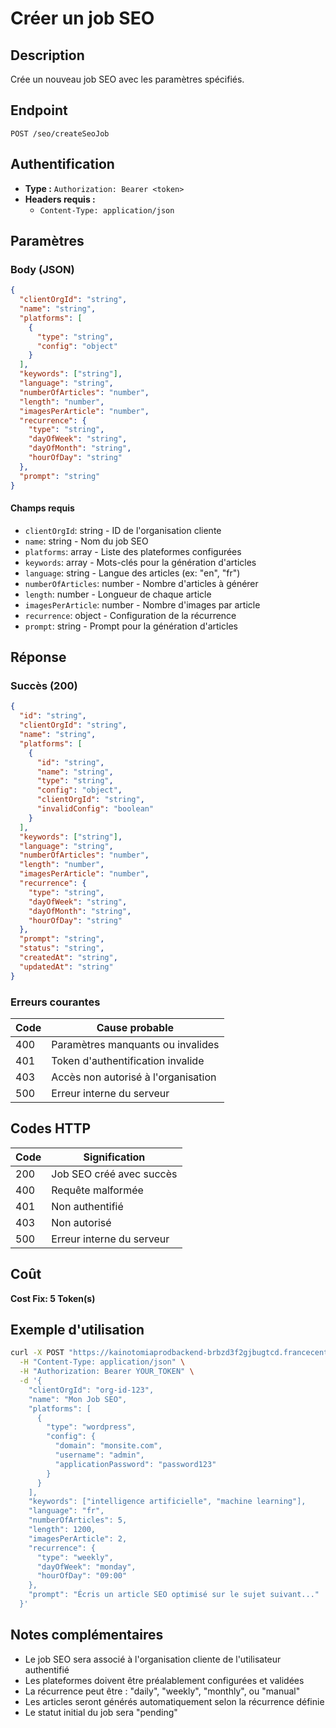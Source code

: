 # Créer un job SEO

## Description
Crée un nouveau job SEO avec les paramètres spécifiés.

## Endpoint
```
POST /seo/createSeoJob
```

## Authentification
- **Type :** `Authorization: Bearer <token>`
- **Headers requis :**
  - `Content-Type: application/json`

## Paramètres

### Body (JSON)
```json
{
  "clientOrgId": "string",
  "name": "string",
  "platforms": [
    {
      "type": "string",
      "config": "object"
    }
  ],
  "keywords": ["string"],
  "language": "string",
  "numberOfArticles": "number",
  "length": "number",
  "imagesPerArticle": "number",
  "recurrence": {
    "type": "string",
    "dayOfWeek": "string",
    "dayOfMonth": "string",
    "hourOfDay": "string"
  },
  "prompt": "string"
}
```

#### Champs requis
- `clientOrgId`: string - ID de l'organisation cliente
- `name`: string - Nom du job SEO
- `platforms`: array - Liste des plateformes configurées
- `keywords`: array - Mots-clés pour la génération d'articles
- `language`: string - Langue des articles (ex: "en", "fr")
- `numberOfArticles`: number - Nombre d'articles à générer
- `length`: number - Longueur de chaque article
- `imagesPerArticle`: number - Nombre d'images par article
- `recurrence`: object - Configuration de la récurrence
- `prompt`: string - Prompt pour la génération d'articles

## Réponse

### Succès (200)
```json
{
  "id": "string",
  "clientOrgId": "string",
  "name": "string",
  "platforms": [
    {
      "id": "string",
      "name": "string",
      "type": "string",
      "config": "object",
      "clientOrgId": "string",
      "invalidConfig": "boolean"
    }
  ],
  "keywords": ["string"],
  "language": "string",
  "numberOfArticles": "number",
  "length": "number",
  "imagesPerArticle": "number",
  "recurrence": {
    "type": "string",
    "dayOfWeek": "string",
    "dayOfMonth": "string",
    "hourOfDay": "string"
  },
  "prompt": "string",
  "status": "string",
  "createdAt": "string",
  "updatedAt": "string"
}
```

### Erreurs courantes

| Code | Cause probable |
|------|----------------|
| 400 | Paramètres manquants ou invalides |
| 401 | Token d'authentification invalide |
| 403 | Accès non autorisé à l'organisation |
| 500 | Erreur interne du serveur |

## Codes HTTP

| Code | Signification |
|------|---------------|
| 200 | Job SEO créé avec succès |
| 400 | Requête malformée |
| 401 | Non authentifié |
| 403 | Non autorisé |
| 500 | Erreur interne du serveur |

## Coût
**Cost Fix: 5 Token(s)**

## Exemple d'utilisation

```bash
curl -X POST "https://kainotomiaprodbackend-brbzd3f2gjbugtcd.francecentral-01.azurewebsites.net/seo/createSeoJob" \
  -H "Content-Type: application/json" \
  -H "Authorization: Bearer YOUR_TOKEN" \
  -d '{
    "clientOrgId": "org-id-123",
    "name": "Mon Job SEO",
    "platforms": [
      {
        "type": "wordpress",
        "config": {
          "domain": "monsite.com",
          "username": "admin",
          "applicationPassword": "password123"
        }
      }
    ],
    "keywords": ["intelligence artificielle", "machine learning"],
    "language": "fr",
    "numberOfArticles": 5,
    "length": 1200,
    "imagesPerArticle": 2,
    "recurrence": {
      "type": "weekly",
      "dayOfWeek": "monday",
      "hourOfDay": "09:00"
    },
    "prompt": "Écris un article SEO optimisé sur le sujet suivant..."
  }'
```

## Notes complémentaires
- Le job SEO sera associé à l'organisation cliente de l'utilisateur authentifié
- Les plateformes doivent être préalablement configurées et validées
- La récurrence peut être : "daily", "weekly", "monthly", ou "manual"
- Les articles seront générés automatiquement selon la récurrence définie
- Le statut initial du job sera "pending" 